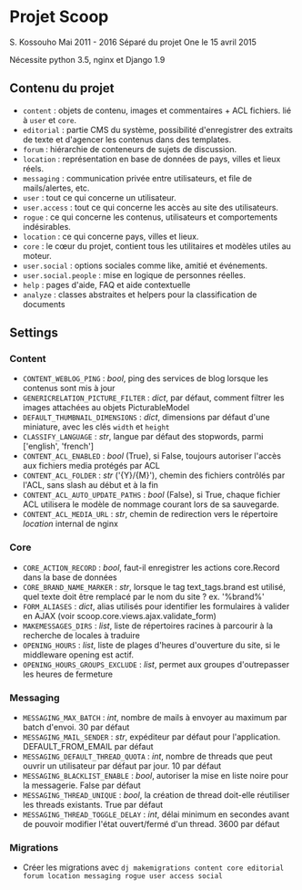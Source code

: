 # Projet Scoop
S. Kossouho
Mai 2011 - 2016
Séparé du projet One le 15 avril 2015

Nécessite python 3.5, nginx et Django 1.9

## Contenu du projet
- `content` : objets de contenu, images et commentaires + ACL fichiers. lié à `user` et `core`.
- `editorial` : partie CMS du système, possibilité d'enregistrer des extraits de texte et d'agencer les contenus dans des templates.
- `forum` : hiérarchie de conteneurs de sujets de discussion.
- `location` : représentation en base de données de pays, villes et lieux réels.
- `messaging` : communication privée entre utilisateurs, et file de mails/alertes, etc.
- `user` : tout ce qui concerne un utilisateur.
- `user.access` : tout ce qui concerne les accès au site des utilisateurs.
- `rogue` : ce qui concerne les contenus, utilisateurs et comportements indésirables.
- `location` : ce qui concerne pays, villes et lieux.
- `core` : le cœur du projet, contient tous les utilitaires et modèles utiles au moteur.
- `user.social` : options sociales comme like, amitié et événements.
- `user.social.people` : mise en logique de personnes réelles.
- `help` : pages d'aide, FAQ et aide contextuelle
- `analyze` : classes abstraites et helpers pour la classification de documents

## Settings

### Content
- `CONTENT_WEBLOG_PING` : *bool*, ping des services de blog lorsque les contenus sont mis à jour
- `GENERICRELATION_PICTURE_FILTER` : *dict*, par défaut, comment filtrer les images attachées au objets PicturableModel
- `DEFAULT_THUMBNAIL_DIMENSIONS` : *dict*, dimensions par défaut d'une miniature, avec les clés `width` et `height`
- `CLASSIFY_LANGUAGE` : *str*, langue par défaut des stopwords, parmi ['english', 'french']
- `CONTENT_ACL_ENABLED` : *bool* (True), si False, toujours autoriser l'accès aux fichiers media protégés par ACL 
- `CONTENT_ACL_FOLDER` : *str* ('{Y}/{M}'), chemin des fichiers contrôlés par l'ACL, sans slash au début et à la fin 
- `CONTENT_ACL_AUTO_UPDATE_PATHS` : *bool* (False), si True, chaque fichier ACL utilisera le modèle de nommage courant lors de sa sauvegarde.
- `CONTENT_ACL_MEDIA_URL` : *str*, chemin de redirection vers le répertoire _location_ internal de nginx

### Core
- `CORE_ACTION_RECORD` : *bool*, faut-il enregistrer les actions core.Record dans la base de données
- `CORE_BRAND_NAME_MARKER` : *str*, lorsque le tag text_tags.brand est utilisé, quel texte doit être remplacé par le nom du site ? ex. '%brand%'
- `FORM_ALIASES` : *dict*, alias utilisés pour identifier les formulaires à valider en AJAX (voir scoop.core.views.ajax.validate_form)
- `MAKEMESSAGES_DIRS` : *list*, liste de répertoires racines à parcourir à la recherche de locales à traduire
- `OPENING_HOURS` : *list*, liste de plages d'heures d'ouverture du site, si le middleware opening est actif.
- `OPENING_HOURS_GROUPS_EXCLUDE` : *list*, permet aux groupes d'outrepasser les heures de fermeture

### Messaging
- `MESSAGING_MAX_BATCH` : *int*, nombre de mails à envoyer au maximum par batch d'envoi. 30 par défaut
- `MESSAGING_MAIL_SENDER` : *str*, expéditeur par défaut pour l'application. DEFAULT_FROM_EMAIL par défaut
- `MESSAGING_DEFAULT_THREAD_QUOTA` : *int*, nombre de threads que peut ouvrir un utilisateur par défaut par jour. 10 par défaut
- `MESSAGING_BLACKLIST_ENABLE` : *bool*, autoriser la mise en liste noire pour la messagerie. False par défaut
- `MESSAGING_THREAD_UNIQUE` : *bool*, la création de thread doit-elle réutiliser les threads existants. True par défaut
- `MESSAGING_THREAD_TOGGLE_DELAY` : *int*, délai minimum en secondes avant de pouvoir modifier l'état ouvert/fermé d'un thread. 3600 par défaut

### Migrations
- Créer les migrations avec ```dj makemigrations content core editorial forum location messaging rogue user access social```
